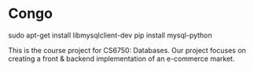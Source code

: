 # Congo

sudo apt-get install libmysqlclient-dev
pip install mysql-python

This is the course project for CS6750: Databases. Our project focuses on creating a front & backend implementation of an e-commerce market. 
